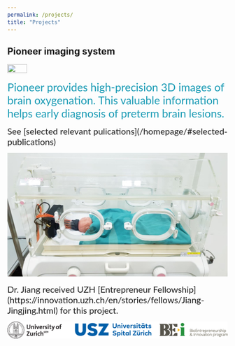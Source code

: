 ```yaml
---
permalink: /projects/
title: "Projects"
---
```


## Pioneer imaging system
<img src="/assets/images/logo_pioneer.png" width="30%" height="30%">

<span style="font-family:Lato; font-size:25px; color:#189AB4;"> Pioneer provides high-precision 3D images of brain oxygenation. This valuable information helps early diagnosis of preterm brain lesions.  </span>

<span style="font-family:Lato; font-size:20px;">
See [selected relevant pulications](/homepage/#selected-publications)
</span>

![pioneer](/assets/images/pioneer_icu.jpg)

<span style="font-family:Lato; font-size:20px;">
Dr. Jiang received UZH [Entrepreneur Fellowship](https://innovation.uzh.ch/en/stories/fellows/Jiang-Jingjing.html) for this project. 
</span>




![sponsors](/assets/images/uzh_usz_bei_LOGOs_combined.png)